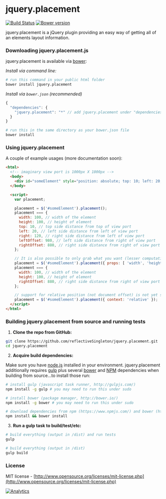 jquery.placement
================

[![Build Status](https://travis-ci.org/jonbnewman/jquery.placement.png?branch=master)](https://travis-ci.org/jonbnewman/jquery.placement) [![Bower version](https://badge.fury.io/bo/jquery.placement.png)](http://badge.fury.io/bo/jquery.placement)

jquery.placement is a jQuery plugin providing an easy way of getting all of an elements layout information.

### Downloading jquery.placement.js

jquery.placement is available via [bower](http://bower.io/):

*Install via command line:*
```bash
# run this command in your public html folder
bower install jquery.placement
```

*Install via ```bower.json``` (recommended)*
```javascript
{
  "dependencies": {
    "jquery.placement": "*" // add jquery.placement under "dependencies"
  }
}
```
```bash
# run this in the same directory as your bower.json file
bower install
```

### Using jquery.placement

A couple of example usages (more documentation soon):

```html
<html>
  <!-- imaginary view port is 1000px X 1000px -->
  <body>
    <div id="someElement" style="position: absolute; top: 10; left: 20; width: 100px; height: 100px;"></div>
  </body>

  <script>
    var placement;

    placement = $('#someElement').placement();
    placement === {
      width: 100, // width of the element
      height: 100, // height of element
      top: 10, // top side distance from top of view port
      left: 20, // left side distance from left of view port
      right: 120, // right side distance from left of view port
      leftOffset: 980, // left side distance from right of view port
      rightOffset: 880, // right side distance from right of view port
    };

    // It is also possible to only grab what you want (lesser computationally intensive)
    placement = $('#someElement').placement({ props: [ 'width', 'height', 'rightOffset' ] });
    placement === {
      width: 100, // width of the element
      height: 100, // height of element
      rightOffset: 880, // right side distance from right of view port
    };

    // support for relative position (not document offset) is not yet supported (upcomming):
    placement = $('#someElement').placement({ context: 'relative' });
  </script>
</html>
```

### Building jquery.placement from source and running tests

1) **Clone the repo from GitHub:**

```bash
git clone https://github.com/reflectiveSingleton/jquery.placement.git
cd jquery.placement
```

2) **Acquire build dependencies:**

Make sure you have [node.js](http://nodejs.org/) installed in your environment. jquery.placement additionally requires [gulp](http://gulpjs.com/) plus several [bower](http://bower.io/) and [NPM](https://www.npmjs.com/) dependencies when building from source...to install those run:

```bash
# install gulp (javascript task runner, http://gulpjs.com/)
npm install -g gulp # you may need to run this under sudo

# install bower (package manager, http://bower.io/)
npm install -g bower # you may need to run this under sudo

# download dependencies from npm (https://www.npmjs.com/) and bower (http://bower.io/)
npm install && bower install
```

3) **Run a gulp task to build/test/etc:**

```bash
# build everything (output in /dist) and run tests
gulp

# build everything (output in /dist)
gulp build
```

### License

MIT license - [http://www.opensource.org/licenses/mit-license.php](http://www.opensource.org/licenses/mit-license.php)

[![Analytics](https://ga-beacon.appspot.com/UA-52543452-1/jquery.placement/GITHUB-ROOT)](https://github.com/reflectiveSingleton/ga-beacon)
